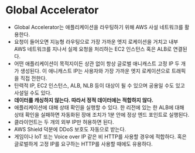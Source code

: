 # Global Accelerator

* Global Accelerator는 애플리케이션을 라우팅하기 위해 AWS 사설 네트워크를 활용한다.
* 요청이 들어오면 지능형 라우팅으로 가장 가까운 엣지 로케이션을 거치고 내부 AWS 네트워크를 지나서 실제 요청을 처리하는 EC2 인스턴스 혹은 ALB로 연결된다.
* 어떤 애플리케이션이 목적지이든 상관 없이 항상 글로벌 애니캐스트 고정 IP 두 개가 생성된다. 이 애니캐스트 IP는 사용자와 가장 가까운 엣지 로케이션으로 트래픽을 직접 전한다.
* 탄력적 IP, EC2 인스턴스, ALB, NLB 등이 대상이 될 수 있으며 공용일 수도 있고 사설일 수도 있다.
* **데이터를 캐싱하지 않는다. 따라서 정적 데이터에는 적합하지 않다.**
* 애플리케이션에 대해 상태 확인을 실행할 수 있다. 한 리전에 있는 한 ALB에 대해 상태 확인을 실패하면 자동화된 장애 조치가 1분 안에 정상 엔드 포인트로 실행된다.
* 클라이언트는 두 개의 외부 IP만 허용하면 된다.
* AWS Shield 덕분에 DDoS 보호도 자동으로 받는다.
* 게임이나 IoT 또는 Voice over IP 같은 비 HTTP를 사용할 경우에 적합하다. 혹은 글로벌하게 고정 IP를 요구하는 HTTP를 사용할 때에도 유용하다.
